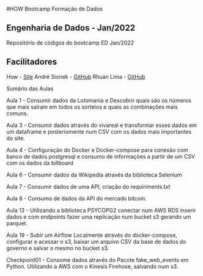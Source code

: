 #HOW Bootcamp Formação de Dados

## Engenharia de Dados - Jan/2022

Repositório de códigos do bootcamp ED Jan/2022

## Facilitadores

How          - [Site](https://howedu.com.br)
André Sionek - [GitHub](https://github.com/andresionek91)
Rhuan Lima   - [GitHub](https://github.com/rhuanlima)

Sumário das Aulas

Aula 1 - 
Consumir dados da Lotomania e Descobrir quais são os números que mais sairam em todos os sorteios e quais as combinações mais comuns.

Aula 3 - 
Consumir dados através do vivareal e transformar esses dados em um dataframe e posteriomente num CSV com os dados mais importantes do site.

Aula 4 - 
Configuração do Docker e Docker-compose para conexão com banco de dados postgresql e consumo de informações a partir de um CSV com os dados da billboard

Aula 6 - 
Consumir dados da Wikipedia através da biblioteca Selenium

Aula 7 - 
Consumir dados de uma API, criação do requiriments.txt 

Aula 8 - 
Consumo de dados da API do mercado bitcoin.

Aula 13 - 
Utilizando a biblioteca PSYCOPG2 conectar num AWS RDS inserir dados e com endpoints fazer uma replicação num bucket s3 gerando um parquet.

Aula 19 -
Subir um Airflow Localmente através do docker-compose, configurar e acessar o s3, baixar um arquivo CSV da base de dados do governo e salvar o mesmo no bucket s3.

Checkpoint01 -
Consome dados através do Pacote fake_web_events em Python. Utilizando a AWS com o Kinesis Firehose, salvando num s3.

